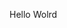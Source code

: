 Hello Wolrd


























































































































































































































































































































































































































































































































































































































































































































































































































































































































































































































































































































































